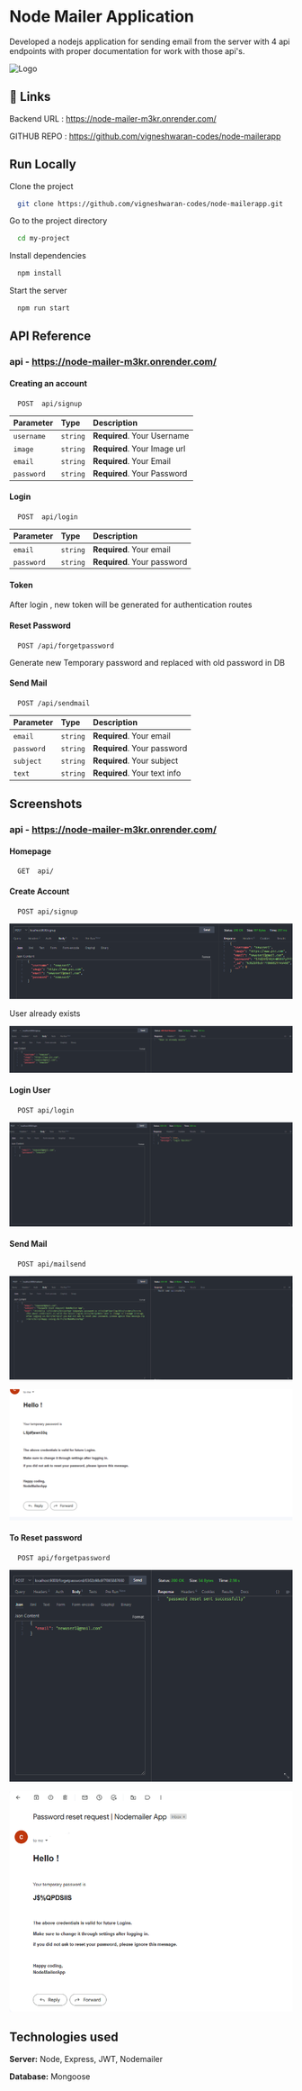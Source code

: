 # Node Mailer Application


Developed a nodejs application for sending email from the server with 4 api endpoints with proper documentation for work with those api's.

![Logo](https://www.google.com/imgres?imgurl=https%3A%2F%2Fi0.wp.com%2Fcommunity.nodemailer.com%2Fwp-content%2Fuploads%2F2015%2F10%2Fn2-2.png%3Ffit%3D422%252C360%26ssl%3D1&imgrefurl=https%3A%2F%2Fcommunity.nodemailer.com%2F&tbnid=0BR-Jk2nMTrTrM&vet=12ahUKEwjArfvssZH7AhX7gGMGHRXWAtEQMygBegUIARC1AQ..i&docid=XnYvt6gTnMdEFM&w=422&h=360&q=nodemailer&client=firefox-b-d&ved=2ahUKEwjArfvssZH7AhX7gGMGHRXWAtEQMygBegUIARC1AQ)


## 🔗 Links

Backend URL : https://node-mailer-m3kr.onrender.com/

GITHUB REPO : https://github.com/vigneshwaran-codes/node-mailerapp


## Run Locally

Clone the project

```bash
  git clone https://github.com/vigneshwaran-codes/node-mailerapp.git
```

Go to the project directory

```bash
  cd my-project
```

Install dependencies

```bash
  npm install
```

Start the server

```bash
  npm run start
```


## API Reference

### api - https://node-mailer-m3kr.onrender.com/

#### Creating an account

```http
  POST  api/signup
```

| Parameter | Type     | Description                |
| :-------- | :------- | :------------------------- |
| `username` | `string` | **Required**. Your Username |
| `image` | `string` | **Required**. Your Image url |
| `email` | `string` | **Required**. Your Email |
| `password` | `string` | **Required**. Your Password |


#### Login

```http
  POST  api/login
```

| Parameter | Type     | Description                       |
| :-------- | :------- | :-------------------------------- |
| `email`      | `string` | **Required**. Your email|
| `password`      | `string` | **Required**. Your password|

#### Token

After login , new token will be generated for authentication routes

#### Reset Password

```http
  POST /api/forgetpassword
```
Generate new Temporary password and replaced with old password in DB

#### Send Mail

```http
  POST /api/sendmail
```

| Parameter | Type     | Description                       |
| :-------- | :------- | :-------------------------------- |
| `email`      | `string` | **Required**. Your email|
| `password`      | `string` | **Required**. Your password|
| `subject`      | `string` | **Required**. Your subject|
| `text`      | `string` | **Required**. Your text info|


## Screenshots

### api - https://node-mailer-m3kr.onrender.com/

#### Homepage

```http
  GET  api/
```

#### Create Account

```http
  POST api/signup
```
![App Screenshot](https://github.com/vigneshwaran-codes/node-mailerapp/blob/main/public/assets/images/SIGN_UP.png)

User already exists

![App Screenshot](https://github.com/vigneshwaran-codes/node-mailerapp/blob/main/public/assets/images/USER_EXISTS.png)

#### Login User

```http
  POST api/login
```
![App Screenshot](https://github.com/vigneshwaran-codes/node-mailerapp/blob/main/public/assets/images/LOGIN.png)

#### Send Mail

```http
  POST api/mailsend
```
![App Screenshot](https://github.com/vigneshwaran-codes/node-mailerapp/blob/main/public/assets/images/MAIL_SEND_TO_GMAIL.png)

![App Screenshot](https://github.com/vigneshwaran-codes/node-mailerapp/blob/main/public/assets/images/EMAIL_SEND.png)

#### To Reset password

```http
  POST api/forgetpassword
```
![App Screenshot](https://github.com/vigneshwaran-codes/node-mailerapp/blob/main/public/assets/images/RESET_PASSWORD_API.png)

![App Screenshot](https://github.com/vigneshwaran-codes/node-mailerapp/blob/main/public/assets/images/RESET_PASS_MAIL.png)

## Technologies used

**Server:** Node, Express, JWT, Nodemailer

**Database:**  Mongoose

